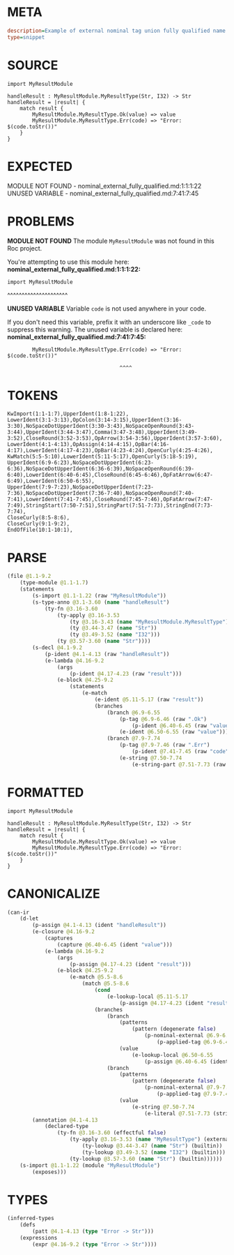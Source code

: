 # META
~~~ini
description=Example of external nominal tag union fully qualified name
type=snippet
~~~
# SOURCE
~~~roc
import MyResultModule

handleResult : MyResultModule.MyResultType(Str, I32) -> Str
handleResult = |result| {
    match result {
        MyResultModule.MyResultType.Ok(value) => value
        MyResultModule.MyResultType.Err(code) => "Error: $(code.toStr())"
    }
}
~~~
# EXPECTED
MODULE NOT FOUND - nominal_external_fully_qualified.md:1:1:1:22
UNUSED VARIABLE - nominal_external_fully_qualified.md:7:41:7:45
# PROBLEMS
**MODULE NOT FOUND**
The module `MyResultModule` was not found in this Roc project.

You're attempting to use this module here:
**nominal_external_fully_qualified.md:1:1:1:22:**
```roc
import MyResultModule
```
^^^^^^^^^^^^^^^^^^^^^


**UNUSED VARIABLE**
Variable `code` is not used anywhere in your code.

If you don't need this variable, prefix it with an underscore like `_code` to suppress this warning.
The unused variable is declared here:
**nominal_external_fully_qualified.md:7:41:7:45:**
```roc
        MyResultModule.MyResultType.Err(code) => "Error: $(code.toStr())"
```
                                        ^^^^


# TOKENS
~~~zig
KwImport(1:1-1:7),UpperIdent(1:8-1:22),
LowerIdent(3:1-3:13),OpColon(3:14-3:15),UpperIdent(3:16-3:30),NoSpaceDotUpperIdent(3:30-3:43),NoSpaceOpenRound(3:43-3:44),UpperIdent(3:44-3:47),Comma(3:47-3:48),UpperIdent(3:49-3:52),CloseRound(3:52-3:53),OpArrow(3:54-3:56),UpperIdent(3:57-3:60),
LowerIdent(4:1-4:13),OpAssign(4:14-4:15),OpBar(4:16-4:17),LowerIdent(4:17-4:23),OpBar(4:23-4:24),OpenCurly(4:25-4:26),
KwMatch(5:5-5:10),LowerIdent(5:11-5:17),OpenCurly(5:18-5:19),
UpperIdent(6:9-6:23),NoSpaceDotUpperIdent(6:23-6:36),NoSpaceDotUpperIdent(6:36-6:39),NoSpaceOpenRound(6:39-6:40),LowerIdent(6:40-6:45),CloseRound(6:45-6:46),OpFatArrow(6:47-6:49),LowerIdent(6:50-6:55),
UpperIdent(7:9-7:23),NoSpaceDotUpperIdent(7:23-7:36),NoSpaceDotUpperIdent(7:36-7:40),NoSpaceOpenRound(7:40-7:41),LowerIdent(7:41-7:45),CloseRound(7:45-7:46),OpFatArrow(7:47-7:49),StringStart(7:50-7:51),StringPart(7:51-7:73),StringEnd(7:73-7:74),
CloseCurly(8:5-8:6),
CloseCurly(9:1-9:2),
EndOfFile(10:1-10:1),
~~~
# PARSE
~~~clojure
(file @1.1-9.2
	(type-module @1.1-1.7)
	(statements
		(s-import @1.1-1.22 (raw "MyResultModule"))
		(s-type-anno @3.1-3.60 (name "handleResult")
			(ty-fn @3.16-3.60
				(ty-apply @3.16-3.53
					(ty @3.16-3.43 (name "MyResultModule.MyResultType"))
					(ty @3.44-3.47 (name "Str"))
					(ty @3.49-3.52 (name "I32")))
				(ty @3.57-3.60 (name "Str"))))
		(s-decl @4.1-9.2
			(p-ident @4.1-4.13 (raw "handleResult"))
			(e-lambda @4.16-9.2
				(args
					(p-ident @4.17-4.23 (raw "result")))
				(e-block @4.25-9.2
					(statements
						(e-match
							(e-ident @5.11-5.17 (raw "result"))
							(branches
								(branch @6.9-6.55
									(p-tag @6.9-6.46 (raw ".Ok")
										(p-ident @6.40-6.45 (raw "value")))
									(e-ident @6.50-6.55 (raw "value")))
								(branch @7.9-7.74
									(p-tag @7.9-7.46 (raw ".Err")
										(p-ident @7.41-7.45 (raw "code")))
									(e-string @7.50-7.74
										(e-string-part @7.51-7.73 (raw "Error: $(code.toStr())"))))))))))))
~~~
# FORMATTED
~~~roc
import MyResultModule

handleResult : MyResultModule.MyResultType(Str, I32) -> Str
handleResult = |result| {
	match result {
		MyResultModule.MyResultType.Ok(value) => value
		MyResultModule.MyResultType.Err(code) => "Error: $(code.toStr())"
	}
}
~~~
# CANONICALIZE
~~~clojure
(can-ir
	(d-let
		(p-assign @4.1-4.13 (ident "handleResult"))
		(e-closure @4.16-9.2
			(captures
				(capture @6.40-6.45 (ident "value")))
			(e-lambda @4.16-9.2
				(args
					(p-assign @4.17-4.23 (ident "result")))
				(e-block @4.25-9.2
					(e-match @5.5-8.6
						(match @5.5-8.6
							(cond
								(e-lookup-local @5.11-5.17
									(p-assign @4.17-4.23 (ident "result"))))
							(branches
								(branch
									(patterns
										(pattern (degenerate false)
											(p-nominal-external @6.9-6.46 (module-idx "2") (target-node-idx "0")
												(p-applied-tag @6.9-6.46))))
									(value
										(e-lookup-local @6.50-6.55
											(p-assign @6.40-6.45 (ident "value")))))
								(branch
									(patterns
										(pattern (degenerate false)
											(p-nominal-external @7.9-7.46 (module-idx "2") (target-node-idx "0")
												(p-applied-tag @7.9-7.46))))
									(value
										(e-string @7.50-7.74
											(e-literal @7.51-7.73 (string "Error: $(code.toStr())")))))))))))
		(annotation @4.1-4.13
			(declared-type
				(ty-fn @3.16-3.60 (effectful false)
					(ty-apply @3.16-3.53 (name "MyResultType") (external (module-idx "2") (target-node-idx "0"))
						(ty-lookup @3.44-3.47 (name "Str") (builtin))
						(ty-lookup @3.49-3.52 (name "I32") (builtin)))
					(ty-lookup @3.57-3.60 (name "Str") (builtin))))))
	(s-import @1.1-1.22 (module "MyResultModule")
		(exposes)))
~~~
# TYPES
~~~clojure
(inferred-types
	(defs
		(patt @4.1-4.13 (type "Error -> Str")))
	(expressions
		(expr @4.16-9.2 (type "Error -> Str"))))
~~~
